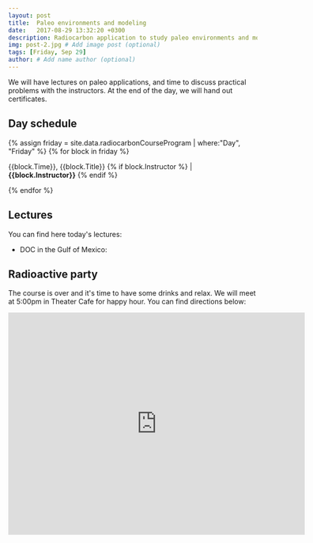 ```yaml
---
layout: post
title:  Paleo environments and modeling
date:   2017-08-29 13:32:20 +0300
description: Radiocarbon application to study paleo environments and modeling lab
img: post-2.jpg # Add image post (optional)
tags: [Friday, Sep 29]
author: # Add name author (optional)
---
```


We will have lectures on paleo applications, and time to discuss practical problems with the instructors.
At the end of the day, we will hand out certificates.

## Day schedule

{% assign friday = site.data.radiocarbonCourseProgram | where:"Day", "Friday" %}
{% for block in friday %}
<p>{{block.Time}}, {{block.Title}} {% if block.Instructor %} | <b>{{block.Instructor}}</b> {% endif %} </p>
{% endfor %}

<br>

## Lectures
You can find here today's lectures:
* DOC in the Gulf of Mexico: <a href="{{ site.baseurl }}/lectures/Walker_GOM.pdf"> <i class="fa fa-file" aria-hidden="true"></i></a>


## Radioactive party
The course is over and it's time to have some drinks and relax. 
We will meet at 5:00pm in Theater Cafe for happy hour. You can find directions below:

<iframe src="https://www.google.com/maps/embed?pb=!1m18!1m12!1m3!1d537.9384654992613!2d11.582940161982394!3d50.925173561042676!2m3!1f0!2f0!3f0!3m2!1i1024!2i768!4f13.1!3m3!1m2!1s0x0%3A0xfc851a98b1f3807b!2sTheatercafe+Jena!5e0!3m2!1sde!2sde!4v1506674452027" width="600" height="450" frameborder="0" style="border:0" allowfullscreen></iframe>

 
